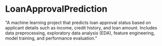 # LoanApprovalPrediction
"A machine learning project that predicts loan approval status based on applicant details such as income, credit history, and loan amount. Includes data preprocessing, exploratory data analysis (EDA), feature engineering, model training, and performance evaluation."
